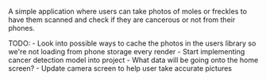 A simple application where users can take photos of moles or freckles to have them scanned and check if they are cancerous or not from their phones. 

TODO:
    - Look into possible ways to cache the photos in the users library so we're not loading from phone storage every render
    - Start implementing cancer detection model into project
    - What data will be going onto the home screen?
    - Update camera screen to help user take accurate pictures